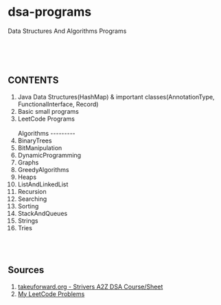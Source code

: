 # dsa-programs
Data Structures And Algorithms Programs



<br><br><br>

CONTENTS
--------
1) Java Data Structures(HashMap) & important classes(AnnotationType, FunctionalInterface, Record)
2) Basic small programs 
3) LeetCode Programs <br><br>
Algorithms ---------
4) BinaryTrees
5) BitManipulation
6) DynamicProgramming
7) Graphs
8) GreedyAlgorithms
9) Heaps
10) ListAndLinkedList
11) Recursion
12) Searching
13) Sorting
14) StackAndQueues
15) Strings
16) Tries

 



<br><br>

Sources
-------
1) [takeuforward.org - Strivers A2Z DSA Course/Sheet](https://takeuforward.org/strivers-a2z-dsa-course/strivers-a2z-dsa-course-sheet-2/)
2) [My LeetCode Problems](https://leetcode.com/)
